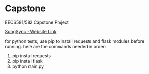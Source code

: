 # Capstone
EECS581/582 Capstone Project

[SongSync - Website Link](https://songsync.live)

for python tests, use pip to install requests and flask modules before running. here are the commands needed in order:
1. pip install requests
2. pip install flask
3. python main.py